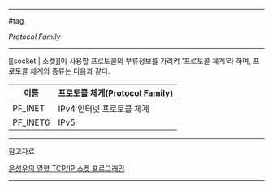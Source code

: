 
---

#tag

*Protocol Family*

---

[[socket | 소켓]]이 사용할 프로토콜의 부류정보를 가리켜 '프로토콜 체계'라 하며, 프로토콜 체계의 종류는 다음과 같다.

| 이름     | 프로토콜 체게(Protocol Family) |
| -------- | ------------------------------ |
| PF_INET  | IPv4 인터넷 프로토콜 체계      |
| PF_INET6 | IPv5                               |

---

참고자료

[윤성우의 열혈 TCP/IP 소켓 프로그래밍](https://product.kyobobook.co.kr/detail/S000001589146)

---